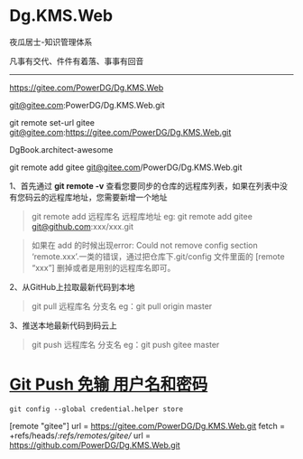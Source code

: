 # Dg.KMS.Web
夜瓜居士-知识管理体系



 凡事有交代、件件有着落、事事有回音 



---

https://gitee.com/PowerDG/Dg.KMS.Web

git@gitee.com:PowerDG/Dg.KMS.Web.git

 git remote set-url gitee git@gitee.com:https://gitee.com/PowerDG/Dg.KMS.Web.git

DgBook.architect-awesome

 git remote add gitee git@gitee.com/PowerDG/Dg.KMS.Web.git

1、首先通过 **git remote -v** 查看您要同步的仓库的远程库列表，如果在列表中没有您码云的远程库地址，您需要新增一个地址

> git remote add 远程库名 远程库地址
> eg: git remote add gitee git@github.com:xxx/xxx.git

>  如果在 add 的时候出现error: Could not remove config section ‘remote.xxx’.一类的错误，通过把仓库下.git/config 文件里面的 [remote “xxx”] 删掉或者是用别的远程库名即可。 

2、从GitHub上拉取最新代码到本地

> git pull 远程库名 分支名
> eg：git pull origin master

3、推送本地最新代码到码云上

> git push 远程库名 分支名
> eg：git push gitee master



# [Git Push 免输  用户名和密码](https://www.cnblogs.com/ysk123/p/9951443.html)





 `git config --global credential.helper store` 



[remote "gitee"]
	url = https://gitee.com/PowerDG/Dg.KMS.Web.git
	fetch = +refs/heads/*:refs/remotes/gitee/*
	url = https://github.com/PowerDG/Dg.KMS.Web.git